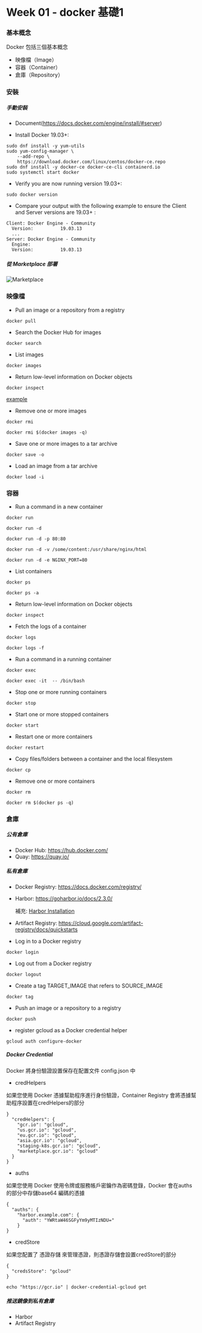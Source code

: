 # Week 01 - docker 基礎1


### 基本概念

Docker 包括三個基本概念
- 映像檔（Image）
- 容器（Container）
- 倉庫（Repository）

### 安裝

##### 手動安裝

- Document(https://docs.docker.com/engine/install/#server)

- Install Docker 19.03+:
```
sudo dnf install -y yum-utils
sudo yum-config-manager \
    --add-repo \
    https://download.docker.com/linux/centos/docker-ce.repo
sudo dnf install -y docker-ce docker-ce-cli containerd.io
sudo systemctl start docker
```

- Verify you are now running version 19.03+:
```
sudo docker version
```

- Compare your output with the following example to ensure the Client and Server versions are 19.03+ :
```
Client: Docker Engine - Community
  Version:          19.03.13
  ...
Server: Docker Engine - Community
  Engine:
  Version:          19.03.13
```

##### 從 Marketplace 部署

![Marketplace](images/01.JPG)

### 映像檔

- Pull an image or a repository from a registry

```
docker pull 
```

- Search the Docker Hub for images

```
docker search
```

- List images

```
docker images
```

- Return low-level information on Docker objects

```
docker inspect
```
[example](image_metadata.json)

- Remove one or more images

```
docker rmi
```

```
docker rmi $(docker images -q)
```

- Save one or more images to a tar archive

```
docker save -o 
```

- Load an image from a tar archive

```
docker load -i
```

### 容器

- Run a command in a new container

```
docker run
```

```
docker run -d
```

```
docker run -d -p 80:80
```

```
docker run -d -v /some/content:/usr/share/nginx/html
```

```
docker run -d -e NGINX_PORT=80
```

- List containers

```
docker ps
```

```
docker ps -a
```

- Return low-level information on Docker objects

```
docker inspect
```

- Fetch the logs of a container

```
docker logs
```

```
docker logs -f
```

- Run a command in a running container

```
docker exec
```

```
docker exec -it  -- /bin/bash
```

- Stop one or more running containers

```
docker stop
```

- Start one or more stopped containers

```
docker start
```

- Restart one or more containers

```
docker restart
```

- Copy files/folders between a container and the local filesystem

```
docker cp
```

- Remove one or more containers

```
docker rm
```

```
docker rm $(docker ps -q)
```

### 倉庫

##### 公有倉庫

- Docker Hub: https://hub.docker.com/
- Quay: https://quay.io/

##### 私有倉庫

- Docker Registry: https://docs.docker.com/registry/
- Harbor: https://goharbor.io/docs/2.3.0/
  
  補充: [Harbor Installation](harbor.md)
- Artifact Registry: https://cloud.google.com/artifact-registry/docs/quickstarts

- Log in to a Docker registry

```
docker login
```

- Log out from a Docker registry

```
docker logout
```

- Create a tag TARGET_IMAGE that refers to SOURCE_IMAGE

```
docker tag
```

- Push an image or a repository to a registry

```
docker push
```

- register gcloud as a Docker credential helper

```
gcloud auth configure-docker
```

##### Docker Credential

Docker 將身份驗證設置保存在配置文件 config.json 中

- credHelpers

如果您使用 Docker 憑據幫助程序進行身份驗證，Container Registry 會將憑據幫助程序設置在credHelpers的部分

```
}
  "credHelpers": {
    "gcr.io": "gcloud",
    "us.gcr.io": "gcloud",
    "eu.gcr.io": "gcloud",
    "asia.gcr.io": "gcloud",
    "staging-k8s.gcr.io": "gcloud",
    "marketplace.gcr.io": "gcloud"
  }
}
```

- auths

如果您使用 Docker 使用令牌或服務帳戶密鑰作為密碼登錄，Docker 會在auths的部分中存儲base64 編碼的憑據

```
{
  "auths": {
    "harbor.example.com": {
      "auth": "YWRtaW46SGFyYm9yMTIzNDU="
    }
}    
```

- credStore

如果您配置了 憑證存儲 來管理憑證，則憑證存儲會設置credStore的部分

```
{
  "credsStore": "gcloud"
}
```

```
echo "https://gcr.io" | docker-credential-gcloud get
```


##### 推送鏡像到私有倉庫

- Harbor
- Artifact Registry